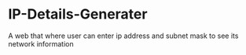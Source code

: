 # IP-Details-Generater
A web that where user can enter ip address and subnet mask to see its network information
